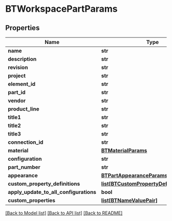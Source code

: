 # BTWorkspacePartParams

## Properties
Name | Type | Description | Notes
------------ | ------------- | ------------- | -------------
**name** | **str** |  | [optional] 
**description** | **str** |  | [optional] 
**revision** | **str** |  | [optional] 
**project** | **str** |  | [optional] 
**element_id** | **str** |  | [optional] 
**part_id** | **str** |  | [optional] 
**vendor** | **str** |  | [optional] 
**product_line** | **str** |  | [optional] 
**title1** | **str** |  | [optional] 
**title2** | **str** |  | [optional] 
**title3** | **str** |  | [optional] 
**connection_id** | **str** |  | [optional] 
**material** | [**BTMaterialParams**](BTMaterialParams.md) |  | [optional] 
**configuration** | **str** |  | [optional] 
**part_number** | **str** |  | [optional] 
**appearance** | [**BTPartAppearanceParams**](BTPartAppearanceParams.md) |  | [optional] 
**custom_property_definitions** | [**list[BTCustomPropertyDefinitionParams]**](BTCustomPropertyDefinitionParams.md) |  | [optional] 
**apply_update_to_all_configurations** | **bool** |  | [optional] 
**custom_properties** | [**list[BTNameValuePair]**](BTNameValuePair.md) |  | [optional] 

[[Back to Model list]](../README.md#documentation-for-models) [[Back to API list]](../README.md#documentation-for-api-endpoints) [[Back to README]](../README.md)


